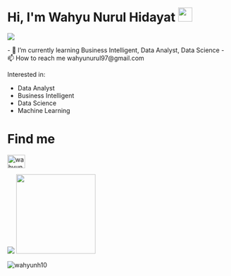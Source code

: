 # Hi, I'm Wahyu Nurul Hidayat <img src = "https://raw.githubusercontent.com/MartinHeinz/MartinHeinz/master/wave.gif" width = 32px height = 32px> 
<p>
  <a href="https://github.com/DenverCoder1/readme-typing-svg"><img src="https://readme-typing-svg.herokuapp.com?&font=IBM+Plex+Sans&color=abcdef&size=20&lines=Welcome+to+my+GitHub+Profile!" /></a>
</p>
- 🌱 I’m currently learning Business Intelligent, Data Analyst, Data Science
- 📫 How to reach me wahyunurul97@gmail.com

Interested in:
- Data Analyst
- Business Intelligent
- Data Science
- Machine Learning 

# Find me
<p align="left">
<a href="https://linkedin.com/in/wahyunhid" target="blank"><img align="center"
            src="https://raw.githubusercontent.com/rahuldkjain/github-profile-readme-generator/master/src/images/icons/Social/linked-in-alt.svg"
            alt="wahyunhid" height="30" width="40" /></a>

<p>
    <img src="https://github-readme-stats.vercel.app/api?username=wahyunh10&hide=contribs,prs&show_icons=true&hide_border=true&title_color=000" />
    <img src="https://github-readme-stats.vercel.app/api/top-langs/?username=wahyunh10&layout=compact" height=180 />
</p>

</p>
<img src="https://github-readme-streak-stats.herokuapp.com/?user=wahyunh10&" alt="wahyunh10" />

<!---
wahyunh10/wahyunh10 is a ✨ special ✨ repository because its `README.md` (this file) appears on your GitHub profile.
You can click the Preview link to take a look at your changes.
--->
